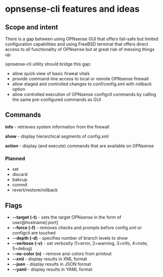 # opnsense-cli features and ideas

## Scope and intent

There is a gap between using OPNsense GUI that offers fail-safe but limited configuration capabilities and using FreeBSD terminal that offers direct access to all functionality of OPNsense but at great risk of messing things up.

opnsense-cli utility should bridge this gap:
- allow quick view of basic firweal vitals
- provide command-line access to local or remote OPNsense firewall
- allow staged and controlled changes to conf/config.xml with rollback option
- allow controlled execution of OPNsense configctl commands by calling the same pre-configured commands as GUI

## Commands

**info** - retrieves system information from the firewall

**show** - display hierarchical segments of config.xml

**action** - display (and execute) commands that are available on OPNsense

### Planned

- set
- discard
- bakcup
- commit
- revert/restore/rollback

## Flags

- **--target (-t)** - sets the target OPNsense in the form of user@hostname[:port]
- **--force (-f)** - removes checks and prompts before config.xml or configctl are touched
- **--depth (-d)** -  specifies number of branch levels to show
- **--verbose (-v)** - set verbosity (1=error, 2=warning, 3=info, 4=note, 5=debug)
- **--no-color (n)** - remove ansi colors from printout
- **--xml** - display results in XML format
- **--json** - display results in JSON format
- **--yaml** - display results in YAML format